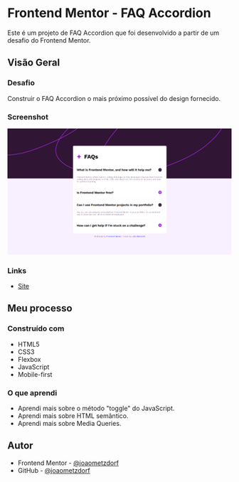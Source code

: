 # Frontend Mentor - FAQ Accordion

Este é um projeto de FAQ Accordion que foi desenvolvido a partir de um desafio do Frontend Mentor.

## Visão Geral

### Desafio

Construir o FAQ Accordion o mais próximo possível do design fornecido.

### Screenshot

![](./faq-accordion.png)

### Links

- [Site](https://faq-accordion-self.vercel.app/)  

## Meu processo

### Construído com

- HTML5
- CSS3
- Flexbox
- JavaScript
- Mobile-first

### O que aprendi

- Aprendi mais sobre o método "toggle" do JavaScript.
- Aprendi mais sobre HTML semântico.
- Aprendi mais sobre Media Queries.

## Autor

- Frontend Mentor - [@joaometzdorf](https://www.frontendmentor.io/profile/joaometzdorf)
- GitHub - [@joaometzdorf](https://www.github.com/joaometzdorf)
